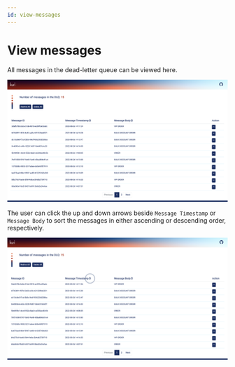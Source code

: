 ```yaml
---
id: view-messages
---
```


# View messages

All messages in the dead-letter queue can be viewed here. 

![view-messages](../../static/img/view-messages.png)

The user can click the up and down arrows beside `Message Timestamp` or `Message Body` to sort the messages in either ascending or descending order, respectively.

![view-messages](../../static/img/view-messages-2.png)

